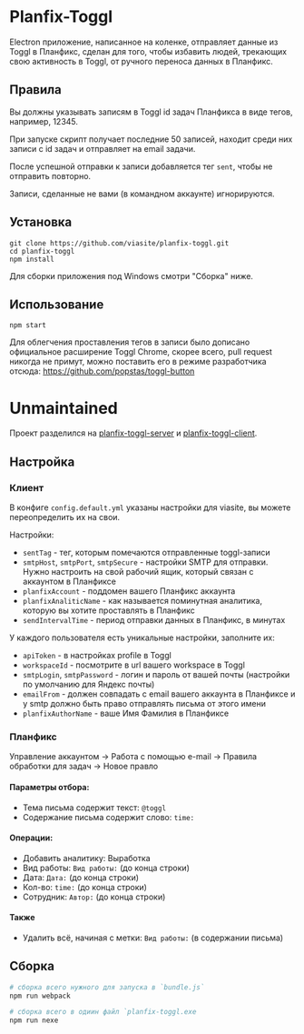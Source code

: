 # Planfix-Toggl
Electron приложение, написанное на коленке, отправляет данные из Toggl в Планфикс, сделан для того, чтобы избавить людей, трекающих свою активность в Toggl, от ручного переноса данных в Планфикс.



## Правила
Вы должны указывать записям в Toggl id задач Планфикса в виде тегов, например, 12345.

При запуске скрипт получает последние 50 записей, находит среди них записи с id задач и отправляет на email задачи.

После успешной отправки к записи добавляется тег `sent`, чтобы не отправить повторно.

Записи, сделанные не вами (в командном аккаунте) игнорируются.



## Установка

```
git clone https://github.com/viasite/planfix-toggl.git
cd planfix-toggl
npm install
```

Для сборки приложения под Windows смотри "Сборка" ниже.



## Использование

```
npm start
```

Для облегчения проставления тегов в записи было дописано официальное расширение Toggl Chrome,
скорее всего, pull request никогда не примут, можно поставить его в режиме разработчика отсюда:
https://github.com/popstas/toggl-button

# Unmaintained

Проект разделился на [planfix-toggl-server](https://github.com/viasite/planfix-toggl-server) и [planfix-toggl-client](https://github.com/viasite/planfix-toggl-client).

## Настройка

### Клиент
В конфиге `config.default.yml` указаны настройки для viasite, вы можете переопределить их на свои.

Настройки:
- `sentTag` - тег, которым помечаются отправленные toggl-записи
- `smtpHost`, `smtpPort`, `smtpSecure` - настройки SMTP для отправки. Нужно настроить на свой рабочий ящик, который связан с аккаунтом в Планфиксе
- `planfixAccount` - поддомен вашего Планфикс аккаунта
- `planfixAnaliticName` - как называется поминутная аналитика, которую вы хотите проставлять в Планфикс
- `sendIntervalTime` - период отправки данных в Планфикс, в минутах

У каждого пользователя есть уникальные настройки, заполните их:

- `apiToken` - в настройках profile в Toggl
- `workspaceId` - посмотрите в url вашего workspace в Toggl
- `smtpLogin`, `smtpPassword` - логин и пароль от вашей почты (настройки по умолчанию для Яндекс почты)
- `emailFrom` - должен совпадать с email вашего аккаунта в Планфиксе и у smtp должно быть право отправлять письма от этого имени
- `planfixAuthorName` - ваше Имя Фамилия в Планфиксе



### Планфикс
Управление аккаунтом -> Работа с помощью e-mail -> Правила обработки для задач -> Новое правло

#### Параметры отбора:
- Тема письма содержит текст: `@toggl`
- Содержание письма содержит слово: `time:`
#### Операции:
- Добавить аналитику: Выработка
- Вид работы: `Вид работы:` (до конца строки)
- Дата: `Дата:` (до конца строки)
- Кол-во: `time:` (до конца строки)
- Сотрудник: `Автор:` (до конца строки)
#### Также
- Удалить всё, начиная с метки: `Вид работы:` (в содержании письма)



## Сборка

``` bash
# сборка всего нужного для запуска в `bundle.js`
npm run webpack

# сборка всего в одиин файл `planfix-toggl.exe
npm run nexe
```
